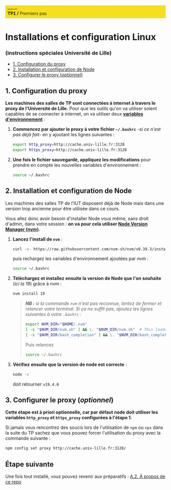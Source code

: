<img src="images/readme/header-small.jpg" >

# Installations et configuration Linux<!-- omit in toc -->
### (instructions spéciales Université de Lille)<!-- omit in toc -->
- [1. Configuration du proxy](#1-configuration-du-proxy)
- [2. Installation et configuration de Node](#2-installation-et-configuration-de-node)
- [3. Configurer le proxy (_optionnel_)](#3-configurer-le-proxy-optionnel)

## 1. Configuration du proxy
**Les machines des salles de TP sont connectées à internet à travers le proxy de l'Université de Lille.** Pour que les outils qu'on va utiliser soient capables de se connecter à internet, on va utiliser deux **[variables d'environnement](https://fr.wikipedia.org/wiki/Variable_d'environnement)** :

1. **Commencez par ajouter le proxy à votre fichier `~/.bashrc`** -_si ce n'est pas déjà fait_- en y ajoutant les lignes suivantes :
	```bash
	export http_proxy=http://cache.univ-lille.fr:3128
	export https_proxy=http://cache.univ-lille.fr:3128
	```
2. **Une fois le fichier sauvegardé, appliquez les modifications** pour prendre en compte les nouvelles variables d'environnement :
	```bash
	source ~/.bashrc
	```

## 2. Installation et configuration de Node
Les machines des salles TP de l'IUT disposent déjà de Node mais dans une version trop ancienne pour être utilisée dans ce cours.

Vous allez donc avoir besoin d'installer Node vous même, sans droit d'admin, dans votre session : **on va pour cela utiliser [Node Version Manager (nvm)](https://github.com/nvm-sh/nvm).**

1. **Lancez l'install de `nvm`** :
	```bash
	curl -o- https://raw.githubusercontent.com/nvm-sh/nvm/v0.39.3/install.sh | bash
	```
	puis rechargez les variables d'environnement ajoutées par nvm :
	```bash
	source ~/.bashrc
	```
2. **Téléchargez et installez ensuite la version de Node que l'on souhaite** (_ici la 19_) grâce à nvm :
	```bash
	nvm install 19
	```
	> _**NB :** si la commande `nvm` n'est pas reconnue, tentez de fermer et relancer votre terminal. Si ça ne suffit pas, ajoutez les lignes suivantes à votre `.bashrc` :_
	> ```bash
	> export NVM_DIR="$HOME/.nvm"
	> [ -s "$NVM_DIR/nvm.sh" ] && \. "$NVM_DIR/nvm.sh"  # This loads nvm
	> [ -s "$NVM_DIR/bash_completion" ] && \. "$NVM_DIR/bash_completion"  # This loads nvm bash_completion
	> ```
	> Puis relancez
	> ```bash
	> source ~/.bashrc
	> ```
2. **Vérifiez ensuite que la version de node est correcte** :
	```bash
	node -v
	```
	doit retourner `v19.4.0`

## 3. Configurer le proxy (_optionnel_)
**Cette étape est à priori optionnelle, car par défaut node doit utiliser les variables `http_proxy` et `https_proxy` configurées à l'étape 1.**

Si jamais vous rencontrez des soucis lors de l'utilisation de `npm` ou `npx` dans la suite du TP sachez que vous pouvez forcer l'utilisation du proxy avec la commande suivante :
```bash
npm config set proxy http://cache.univ-lille.fr:3128/
```


## Étape suivante <!-- omit in toc -->
Une fois tout installé, vous pouvez revenir aux préparatifs : [A.2. À propos de ce repo](A-preparatifs.md#a2-à-propos-de-ce-repo)